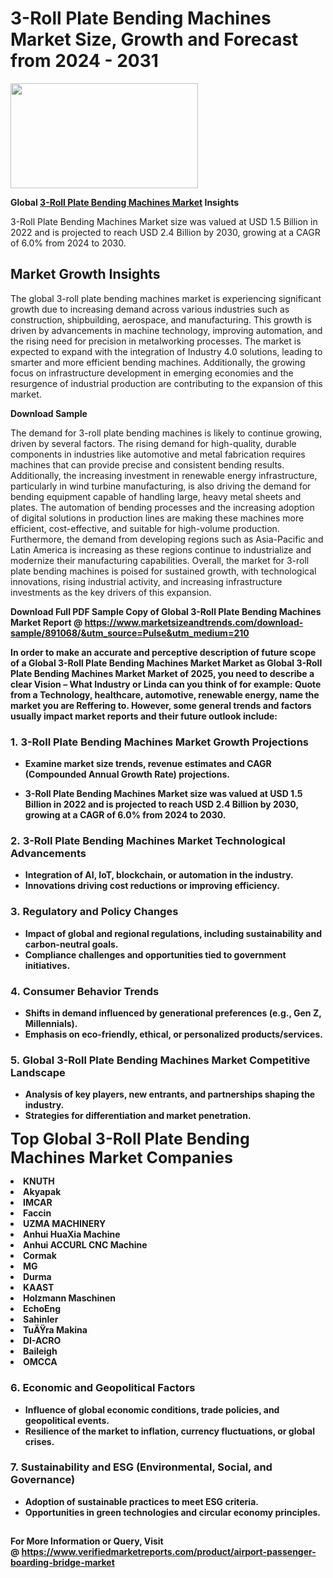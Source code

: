 <H1>3-Roll Plate Bending Machines Market Size, Growth and Forecast from 2024 - 2031</H1><img class="aligncenter size-medium wp-image-584254" src="https://thirdeyenews.in/wp-content/uploads/2024/09/Global-Market-Research-300x168.jpeg" alt="" width="300" height="168" /><p><strong>Global&nbsp;<a href="https://www.marketsizeandtrends.com/download-sample/891068/&amp;utm_source=Pulse&amp;utm_medium=210">3-Roll Plate Bending Machines Market</a> Insights</strong></p><p>3-Roll Plate Bending Machines Market size was valued at USD 1.5 Billion in 2022 and is projected to reach USD 2.4 Billion by 2030, growing at a CAGR of 6.0% from 2024 to 2030.</p><p><h2>Market Growth Insights</h2> <p>The global 3-roll plate bending machines market is experiencing significant growth due to increasing demand across various industries such as construction, shipbuilding, aerospace, and manufacturing. This growth is driven by advancements in machine technology, improving automation, and the rising need for precision in metalworking processes. The market is expected to expand with the integration of Industry 4.0 solutions, leading to smarter and more efficient bending machines. Additionally, the growing focus on infrastructure development in emerging economies and the resurgence of industrial production are contributing to the expansion of this market.</p> <p><strong>Download Sample</strong></p> <p>The demand for 3-roll plate bending machines is likely to continue growing, driven by several factors. The rising demand for high-quality, durable components in industries like automotive and metal fabrication requires machines that can provide precise and consistent bending results. Additionally, the increasing investment in renewable energy infrastructure, particularly in wind turbine manufacturing, is also driving the demand for bending equipment capable of handling large, heavy metal sheets and plates. The automation of bending processes and the increasing adoption of digital solutions in production lines are making these machines more efficient, cost-effective, and suitable for high-volume production. Furthermore, the demand from developing regions such as Asia-Pacific and Latin America is increasing as these regions continue to industrialize and modernize their manufacturing capabilities. Overall, the market for 3-roll plate bending machines is poised for sustained growth, with technological innovations, rising industrial activity, and increasing infrastructure investments as the key drivers of this expansion.</p> <p><strong></p><p><span class=""><strong>Download Full PDF Sample Copy of Global 3-Roll Plate Bending Machines Market Report</strong> @ <a href="https://www.marketsizeandtrends.com/download-sample/891068/&amp;utm_source=Pulse&amp;utm_medium=210" target="_blank">https://www.marketsizeandtrends.com/download-sample/891068/&amp;utm_source=Pulse&amp;utm_medium=210</a></span></p><p>In order to make an accurate and perceptive description of future scope of a Global&nbsp;3-Roll Plate Bending Machines Market Market as Global&nbsp;3-Roll Plate Bending Machines Market Market of 2025, you need to describe a clear Vision &ndash; What Industry or Linda can you think of for example: Quote from a Technology, healthcare, automotive, renewable energy, name the market you are Reffering to. However, some general trends and factors usually impact market reports and their future outlook include:</p><h3>1.&nbsp;<strong>3-Roll Plate Bending Machines Market Growth Projections</strong></h3><ul><li>Examine market size trends, revenue estimates and CAGR (Compounded Annual Growth Rate) projections.</li><li><p>3-Roll Plate Bending Machines Market size was valued at USD 1.5 Billion in 2022 and is projected to reach USD 2.4 Billion by 2030, growing at a CAGR of 6.0% from 2024 to 2030.</p></li></ul><h3>2.&nbsp;<strong>3-Roll Plate Bending Machines Market Technological Advancements</strong></h3><ul><li>Integration of AI, IoT, blockchain, or automation in the industry.</li><li>Innovations driving cost reductions or improving efficiency.</li></ul><h3>3.&nbsp;<strong>Regulatory and Policy Changes</strong></h3><ul><li>Impact of global and regional regulations, including sustainability and carbon-neutral goals.</li><li>Compliance challenges and opportunities tied to government initiatives.</li></ul><h3>4.&nbsp;<strong>Consumer Behavior Trends</strong></h3><ul><li>Shifts in demand influenced by generational preferences (e.g., Gen Z, Millennials).</li><li>Emphasis on eco-friendly, ethical, or personalized products/services.</li></ul><h3>5.&nbsp;<strong>Global 3-Roll Plate Bending Machines Market Competitive Landscape</strong></h3><ul><li>Analysis of key players, new entrants, and partnerships shaping the industry.</li><li>Strategies for differentiation and market penetration.</li></ul><p data-pm-slice="1 1 []"><span style="color: inherit; font-family: inherit; font-size: 25px;">Top Global 3-Roll Plate Bending Machines Market Companies</span></p><div class="" data-test-id=""><p><li>KNUTH</li><li> Akyapak</li><li> IMCAR</li><li> Faccin</li><li> UZMA MACHINERY</li><li> Anhui HuaXia Machine</li><li> Anhui ACCURL CNC Machine</li><li> Cormak</li><li> MG</li><li> Durma</li><li> KAAST</li><li> Holzmann Maschinen</li><li> EchoEng</li><li> Sahinler</li><li> TuÄŸra Makina</li><li> DI-ACRO</li><li> Baileigh</li><li> OMCCA</li></p></div><h3>6.&nbsp;<strong>Economic and Geopolitical Factors</strong></h3><ul><li>Influence of global economic conditions, trade policies, and geopolitical events.</li><li>Resilience of the market to inflation, currency fluctuations, or global crises.</li></ul><h3>7.&nbsp;<strong>Sustainability and ESG (Environmental, Social, and Governance)</strong></h3><ul><li>Adoption of sustainable practices to meet ESG criteria.</li><li>Opportunities in green technologies and circular economy principles.</li></ul><h2><strong style="font-size: 14px;">For More Information or Query, Visit @&nbsp;</strong><a style="background-color: #ffffff; font-size: 14px;" href="https://www.marketsizeandtrends.com/report/3-roll-plate-bending-machines-market/" target="_blank">https://www.verifiedmarketreports.com/product/airport-passenger-boarding-bridge-market</a></h2>
